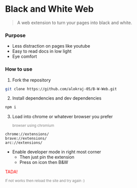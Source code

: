# Black and White Web

> A web extension to turn your pages into black and white.

### Purpose

- Less distraction on pages like youtube
- Easy to read docs in low light
- Eye comfort

### How to use

1. Fork the repository

```sh
git clone https://github.com/alokraj-05/B-W-Web.git
```

2. Install dependencies and dev dependencies

```sh
npm i
```

3. Load into chrome or whatever browser you prefer

   <span style="color:gray"> <sub> browser using chromium</sub></span>

```add
chrome://extensions/
brave://extensions/
arc://extensions/
```

- Enable developer mode in right most corner
  - Then just pin the extension
  - Press on icon then B&W

<span style="color:red">TADA!</span>

<span style="color:gray;"><sub>If not works then reload the site and try again :) </span>
